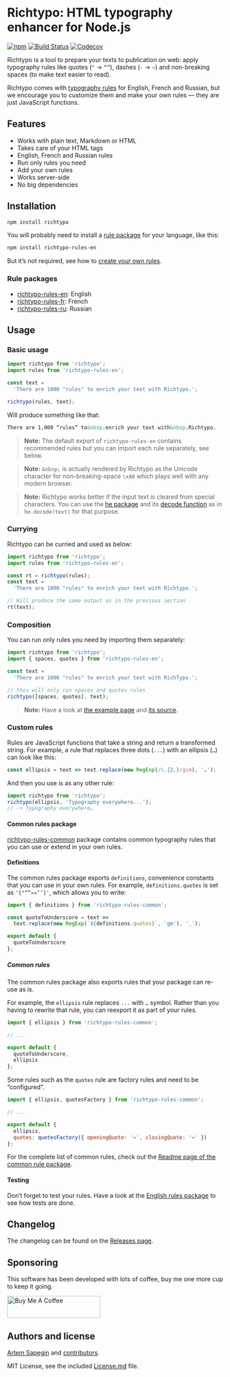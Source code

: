 # Richtypo: HTML typography enhancer for Node.js

[![npm](https://img.shields.io/npm/v/richtypo.svg)](https://www.npmjs.com/package/richtypo) [![Build Status](https://travis-ci.org/sapegin/richtypo.js.svg)](https://travis-ci.org/sapegin/richtypo.js) [![Codecov](https://codecov.io/gh/sapegin/richtypo.js/branch/master/graph/badge.svg)](https://codecov.io/gh/sapegin/richtypo.js)

Richtypo is a tool to prepare your texts to publication on web: apply typography rules like quotes (`"` → `“”`), dashes (`-` → `—`) and non-breaking spaces (to make text easier to read).

Richtypo comes with [typography rules](##rule-packages) for English, French and Russian, but we encourage you to customize them and make your own rules — they are just JavaScript functions.

## Features

- Works with plain text, Markdown or HTML
- Takes care of your HTML tags
- English, French and Russian rules
- Run only rules you need
- Add your own rules
- Works server-side
- No big dependencies

## Installation

```bash
npm install richtypo
```

You will probably need to install a [rule package](#rule-packages) for your language, like this:

```bash
npm install richtypo-rules-en
```

But it’s not required, see how to [create your own rules](#custom-rules).

### Rule packages

- [richtypo-rules-en](https://github.com/sapegin/richtypo.js/packages/richtypo-rules-en): English
- [richtypo-rules-fr](https://github.com/sapegin/richtypo.js/packages/richtypo-rules-fr): French
- [richtypo-rules-ru](https://github.com/sapegin/richtypo.js/packages/richtypo-rules-ru): Russian

## Usage

### Basic usage

```javascript
import richtypo from 'richtypo';
import rules from 'richtypo-rules-en';

const text =
  'There are 1000 "rules" to enrich your text with Richtypo.';

richtypo(rules, text);
```

Will produce something like that:

```html
There are 1,000 “rules” to&nbsp;enrich your text with&nbsp;Richtypo.
```

> **Note:** The default export of `richtypo-rules-en` contains recommended rules but you can import each rule separately, see below.

> **Note:** `&nbsp;` is actually rendered by Richtypo as the Unicode character for non-breaking-space `\xA0` which plays well with any modern browser.

> **Note:** Richtypo works better if the input text is cleared from special characters. You can use the [he package](https://github.com/mathiasbynens/he) and its [decode function](https://github.com/mathiasbynens/he#hedecodehtml-options) as in `he.decode(text)` for that purpose.

### Currying

Richtypo can be curried and used as below:

```javascript
import richtypo from 'richtypo';
import rules from 'richtypo-rules-en';

const rt = richtypo(rules);
const text =
  'There are 1000 "rules" to enrich your text with Richtypo.';

// Will produce the same output as in the previous section
rt(text);
```

### Composition

You can run only rules you need by importing them separately:

```javascript
import richtypo from 'richtypo';
import { spaces, quotes } from 'richtypo-rules-en';

const text =
  'There are 1000 "rules" to enrich your text with RichTypo.';

// this will only run spaces and quotes rules
richtypo([spaces, quotes], text);
```

> **Note:** Have a look at [the example page](https://sapegin.github.io/richtypo.js/) and [its source](https://github.com/sapegin/richtypo.js/tree/master/packages/example/src).

### Custom rules

Rules are JavaScript functions that take a string and return a transformed string. For example, a rule that replaces three dots (`...`) with an ellipsis (`…`) can look like this:

```javascript
const ellipsis = text => text.replace(new RegExp(/\.{2,}/gim), '…');
```

And then you use is as any other rule:

```javascript
import richtypo from 'richtypo';
richtypo(ellipsis, 'Typography everywhere...');
// -> Typography everywhere…
```

#### Common rules package

[richtypo-rules-common](https://github.com/sapegin/richtypo.js/packages/richtypo-rules-common) package contains common typography rules that you can use or extend in your own rules.

#### Definitions

The common rules package exports `definitions`, convenience constants that you can use in your own rules. For example, `definitions.quotes` is set as `'["“”«»‘’]'`, which allows you to write:

```js
import { definitions } from 'richtypo-rules-common';

const quoteToUnderscore = text =>
  text.replace(new RegExp(`${definitions.quotes}`, 'gm'), '_');

export default {
  quoteToUnderscore
};
```

##### Common rules

The common rules package also exports rules that your package can re-use as is.

For example, the `ellipsis` rule replaces `...` with `…` symbol. Rather than you having to rewrite that rule, you can reexport it as part of your rules.

```js
import { ellipsis } from 'richtypo-rules-common';

// ...

export default {
  quoteToUnderscore,
  ellipsis
};
```

Some rules such as the `quotes` rule are factory rules and need to be “configured”.

```js
import { ellipsis, quotesFactory } from 'richtypo-rules-common';

// ...

export default {
  ellipsis,
  quotes: quotesFactory({ openingQuote: '«', closingQuote: '»' })
};
```

For the complete list of common rules, check out the [Readme page of the common rule package](https://github.com/sapegin/richtypo.js/packages/richtypo-rules-common).

#### Testing

Don’t forget to test your rules. Have a look at the [English rules package](https://github.com/sapegin/richtypo.js/packages/richtypo-rules-en) to see how tests are done.

## Changelog

The changelog can be found on the [Releases page](https://github.com/sapegin/richtypo.js/releases).

## Sponsoring

This software has been developed with lots of coffee, buy me one more cup to keep it going.

<a href="https://www.buymeacoffee.com/sapegin" target="_blank"><img src="https://cdn.buymeacoffee.com/buttons/lato-orange.png" alt="Buy Me A Coffee" height="51" width="217" ></a>

## Authors and license

[Artem Sapegin](https://sapegin.me) and [contributors](https://github.com/sapegin/stack-styled/graphs/contributors).

MIT License, see the included [License.md](License.md) file.
